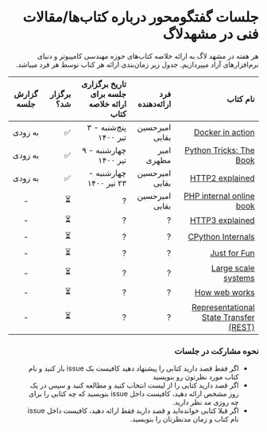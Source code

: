  <div dir='rtl'>

# جلسات گفتگومحور درباره کتاب‌ها/مقالات فنی در مشهد‌لاگ
هر هفته در مشهد لاگ به ارائه خلاصه کتاب‌های حوزه مهندسی کامپیوتر و دنیای نرم‌افزارهای آزاد میپردازیم. جدول زیر زمان‌بندی ارائه هر کتاب توسط هر فرد میباشد.

| نام کتاب | فرد ارائه‌دهنده | تاریخ برگزاری جلسه برای ارائه خلاصه کتاب | برگزار شد؟ | گزارش جلسه |
|  ---: |  ---: | ---: | ---: | :---: |
| [Docker in action](https://www.manning.com/books/docker-in-action-second-edition) | امیرحسین بقایی | پنج‌شنبه - ۳ تیر ۱۴۰۰ | ✅ | به زودی|
| [Python Tricks: The Book](https://realpython.com/products/python-tricks-book/) | امیر مطهری| چهارشنبه  - ۹ تیر ۱۴۰۰  | ✅  |  به زودی |
 | [HTTP2 explained](https://http2-explained.haxx.se/) | امیرحسین بقایی | چهارشنبه - ۲۳ تیر ۱۴۰۰| ✅ |  به زودی |
| [PHP internal online book](https://www.phpinternalsbook.com/) | امیرحسین بقایی | ? | ⏳ | - |
| [HTTP3 explained](https://http3-explained.haxx.se/) | ? | ? | ⏳ | - |
| [CPython Internals](https://realpython.com/products/cpython-internals-book/) | ? | ? | ⏳ | - |
| [Just for Fun](https://www.amazon.com/Just-Fun-Story-Accidental-Revolutionary/dp/0066620732) | ? | ? | ⏳ | - |
| [Large scale systems](https://github.com/donnemartin/system-design-primer) | ? | ? | ⏳ | - |
| [How web works](https://github.com/vasanthk/how-web-works) | ? | ? | ⏳ | - |
| [Representational State Transfer (REST)](https://www.ics.uci.edu/~fielding/pubs/dissertation/rest_arch_style.htm) | ? | ? | ⏳ | - |


<div dir='rtl'>
          
### نحوه مشارکت در جلسات
          
- اگر فقط قصد دارید کتابی را پیشنهاد دهید کافیست یک issue باز کنید و نام کتاب مورد نظرتون رو بنویسید
- اگر قصد دارید کتابی را از لیست انتخاب کنید و مطالعه کنید و سپس در یک روز مشخص ارائه دهید، کافیست داخل issue بنویسید که چه کتابی را برای چه روزی مد نظر دارید.
- اگر قبلا کتابی خوانده‌اید و قصد دارید فقط ارائه دهید، کافیست داخل issue نام کتاب و زمان مدنظرتان را بنویسید.

</div>
